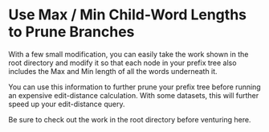# Use Max / Min Child-Word Lengths to Prune Branches

With a few small modification, you can easily take the work shown in the root directory and modify it so that each node in your prefix tree also includes the Max and Min length of all the words underneath it.

You can use this information to further prune your prefix tree before running an expensive edit-distance calculation.  With some datasets, this will further speed up your edit-distance query.

Be sure to check out the work in the root directory before venturing here.
